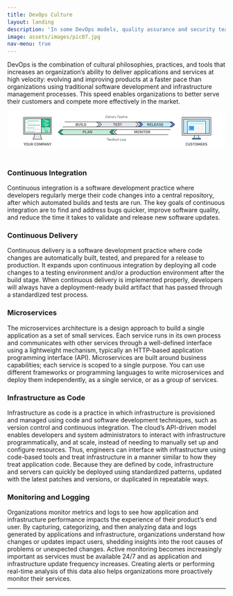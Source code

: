 ```yaml
---
title: DevOps Culture
layout: landing
description: 'In some DevOps models, quality assurance and security teams may also become more tightly integrated with development and operations and throughout the application lifecycle.'
image: assets/images/pic07.jpg
nav-menu: true
---
```


<!-- Main -->
<div id="main">

<!-- One -->
<section id="one">
	<div class="inner">

<!-- Content -->
<p>DevOps is the combination of cultural philosophies, practices, and tools that increases an organization’s ability to deliver applications and services at high velocity: evolving and improving products at a faster pace than organizations using traditional software development and infrastructure management processes. This speed enables organizations to better serve their customers and compete more effectively in the market.</p>
<div id="mainwhite">
<img src="assets/images/devops.png" alt="DevOps">
</div>
&nbsp;
<div class="row">
	<div class="6u 12u$(small)">
		<h3>Continuous Integration</h3>
		<p>Continuous integration is a software development practice where developers regularly merge their code changes into a central repository, after which automated builds and tests are run. The key goals of continuous integration are to find and address bugs quicker, improve software quality, and reduce the time it takes to validate and release new software updates.</p>
	</div>
	<div class="6u$ 12u$(small)">
		<h3>Continuous Delivery</h3>
		<p>Continuous delivery is a software development practice where code changes are automatically built, tested, and prepared for a release to production. It expands upon continuous integration by deploying all code changes to a testing environment and/or a production environment after the build stage. When continuous delivery is implemented properly, developers will always have a deployment-ready build artifact that has passed through a standardized test process.</p>
	</div>
	<!-- Break -->
	<div class="4u 12u$(medium)">
		<h3>Microservices</h3>
		<p>The microservices architecture is a design approach to build a single application as a set of small services. Each service runs in its own process and communicates with other services through a well-defined interface using a lightweight mechanism, typically an HTTP-based application programming interface (API). Microservices are built around business capabilities; each service is scoped to a single purpose. You can use different frameworks or programming languages to write microservices and deploy them independently, as a single service, or as a group of services.</p>
	</div>
	<div class="4u 12u$(medium)">
		<h3>Infrastructure as Code</h3>
		<p>Infrastructure as code is a practice in which infrastructure is provisioned and managed using code and software development techniques, such as version control and continuous integration. The cloud’s API-driven model enables developers and system administrators to interact with infrastructure programmatically, and at scale, instead of needing to manually set up and configure resources. Thus, engineers can interface with infrastructure using code-based tools and treat infrastructure in a manner similar to how they treat application code. Because they are defined by code, infrastructure and servers can quickly be deployed using standardized patterns, updated with the latest patches and versions, or duplicated in repeatable ways.</p>
	</div>
	<div class="4u$ 12u$(medium)">
		<h3>Monitoring and Logging</h3>
		<p>Organizations monitor metrics and logs to see how application and infrastructure performance impacts the experience of their product’s end user. By capturing, categorizing, and then analyzing data and logs generated by applications and infrastructure, organizations understand how changes or updates impact users, shedding insights into the root causes of problems or unexpected changes. Active monitoring becomes increasingly important as services must be available 24/7 and as application and infrastructure update frequency increases. Creating alerts or performing real-time analysis of this data also helps organizations more proactively monitor their services.</p>
	</div>
</div>

<hr class="major" />

</div>
